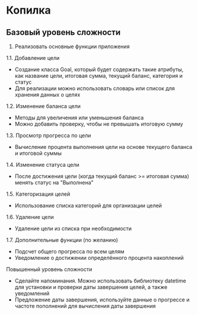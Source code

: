 # Копилка
## Базовый уровень сложности
1.	Реализовать основные функции приложения

1.1.	Добавление цели
- Создание класса Goal, который будет содержать такие атрибуты, как название цели, итоговая сумма, текущий баланс, категория и статус
- Для реализации можно использовать словарь или список для хранения данных о целях

1.2. Изменение баланса цели
- Методы для увеличения или уменьшения баланса 
- Можно добавить проверку, чтобы не превышать итоговую сумму

1.3. Просмотр прогресса по цели
- Вычисление процента выполнения цели на основе текущего баланса и итоговой суммы

1.4. Изменение статуса цели
- После достижения цели (когда текущий баланс >= итоговая сумма) менять статус на "Выполнена"

1.5. Категоризация целей
- Использование списка категорий для организации целей

1.6. Удаление цели
-  Удаление цели из списка при необходимости

1.7. Дополнительные функции (по желанию)
- Подсчет общего прогресса по всем целям 
- Уведомление о достижении определённого процента накоплений

Повышенный уровень сложности

- Сделайте напоминания. Можно использовать библиотеку datetime для установки и проверки даты завершения целей, а также уведомлений 
- Предложение даты завершения, используйте данные о прогрессе 
 и частоте пополнений для вычисления даты завершения

